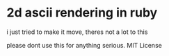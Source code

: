 # 2d ascii rendering in ruby
i just tried to make it move, theres not a lot to this

please dont use this for anything serious.
MIT License
